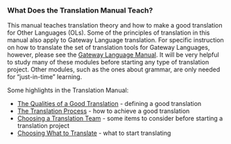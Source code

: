 
### What Does the Translation Manual Teach?

This manual teaches translation theory and how to make a good translation for Other Languages (OLs). Some of the principles of translation in this manual also apply to Gateway Language translation. For specific instruction on how to translate the set of translation tools for Gateway Languages, however, please see the [Gateway Language Manual](https://gl-manual.readthedocs.io/). It will be very helpful to study many of these modules before starting any type of translation project. Other modules, such as the ones about grammar, are only needed for “just-in-time” learning.


Some highlights in the Translation Manual:

* [The Qualities of a Good Translation](../guidelines-intro/01.md) - defining a good translation
* [The Translation Process](../translate-process/01.md) - how to achieve a good translation
* [Choosing a Translation Team](../choose-team/01.md) - some items to consider before starting a translation project
* [Choosing What to Translate](../translation-difficulty/01.md) - what to start translating

